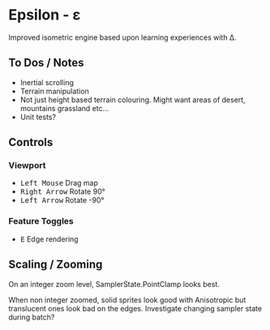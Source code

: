 ﻿# Epsilon - ε

Improved isometric engine based upon learning experiences with Δ.

## To Dos / Notes

- Inertial scrolling
- Terrain manipulation
- Not just height based terrain colouring. Might want areas of desert, mountains grassland etc...
- Unit tests?

## Controls

### Viewport

- <kbd>Left Mouse</kbd> Drag map
- <kbd>Right Arrow</kbd> Rotate 90° 
- <kbd>Left Arrow</kbd> Rotate -90°

### Feature Toggles

- <kbd>E</kbd> Edge rendering

## Scaling / Zooming

On an integer zoom level, SamplerState.PointClamp looks best.

When non integer zoomed, solid sprites look good with Anisotropic but translucent ones look bad on the edges. Investigate changing sampler state during batch?
